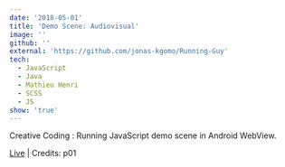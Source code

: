 ```yaml
---
date: '2018-05-01'
title: 'Demo Scene: Audiovisual'
image: ''
github: ''
external: 'https://github.com/jonas-kgomo/Running-Guy'
tech:
  - JavaScript
  - Java
  - Mathieu Henri
  - SCSS
  - JS
show: 'true'
---
```


Creative Coding : 
Running JavaScript demo scene in Android WebView.

[Live](http://www.p01.org/jsconf_asia_2015/live.htm) | Credits: p01

